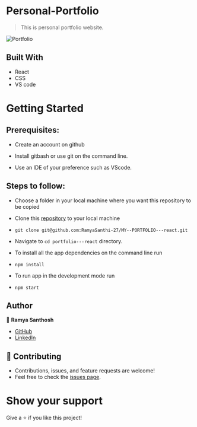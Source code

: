 # Personal-Portfolio
> This is personal portfolio website.

![Portfolio](https://github.com/RamyaSanthi-27/MY--PORTFOLIO/tree/main/src/assets/port.png)

## Built With

- React
- CSS
- VS code

# Getting Started
## Prerequisites:


- Create an account on github

- Install gitbash or use git on the command line.

- Use an IDE of your preference such as VScode.

## Steps to follow:

- Choose a folder in your local machine where you want this repository to be copied

- Clone this [repository](https://github.com/RamyaSanthi-27/MY--PORTFOLIO---react) to your local machine 
- ```
  git clone git@github.com:RamyaSanthi-27/MY--PORTFOLIO---react.git
  ```

- Navigate to `cd portfolio---react`  directory.

- To install all the app dependencies on the command line run
- ```
  npm install
  ``` 
- To run app in the development mode run 
- ```
  npm start
  ```


## Author

:woman: **Ramya Santhosh**

- [GitHub](https://github.com/RamyaSanthi-27)
- [LinkedIn](https://www.linkedin.com/in/ramya-p-a085b5284/)

## 🤝 Contributing
- Contributions, issues, and feature requests are welcome!
- Feel free to check the [issues page](https://github.com/RamyaSanthi-27/MY--PORTFOLIO---react/issues).

# Show your support
Give a ⭐ if you like this project!

